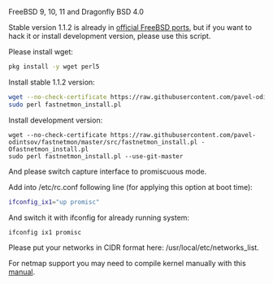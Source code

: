 FreeBSD 9, 10, 11 and Dragonfly BSD 4.0

Stable version 1.1.2 is already in [official FreeBSD ports](https://freshports.org/net-mgmt/fastnetmon/), but if you want to hack it or install development version, please use this script.

Please install wget:
```bash
pkg install -y wget perl5
```

Install stable 1.1.2 version:
```bash
wget --no-check-certificate https://raw.githubusercontent.com/pavel-odintsov/fastnetmon/master/src/fastnetmon_install.pl -Ofastnetmon_install.pl 
sudo perl fastnetmon_install.pl
```

Install development version:
```
wget --no-check-certificate https://raw.githubusercontent.com/pavel-odintsov/fastnetmon/master/src/fastnetmon_install.pl -Ofastnetmon_install.pl 
sudo perl fastnetmon_install.pl --use-git-master
```

And please switch capture interface to promiscuous mode.

Add into /etc/rc.conf following line (for applying this option at boot time):
```bash
ifconfig_ix1="up promisc"
```

And switch it with ifconfig for already running system:
```bash
ifconfig ix1 promisc
```

Please put your networks in CIDR format here: /usr/local/etc/networks_list.

For netmap support you may need to compile kernel manually with this [manual](BUILDING_FREEBSD_KERNEL_FOR_NETMAP.md).
